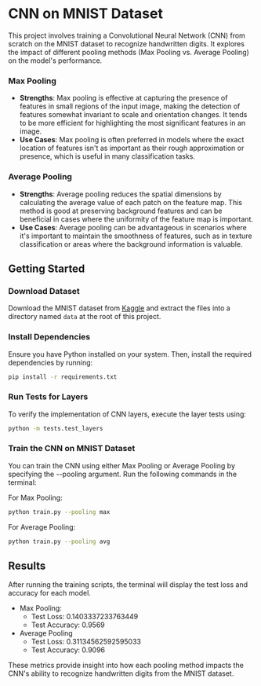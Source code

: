 # CNN on MNIST Dataset

This project involves training a Convolutional Neural Network (CNN) from scratch on the MNIST dataset to recognize handwritten digits. It explores the impact of different pooling methods (Max Pooling vs. Average Pooling) on the model's performance.

### Max Pooling
- **Strengths**: Max pooling is effective at capturing the presence of features in small regions of the input image, making the detection of features somewhat invariant to scale and orientation changes. It tends to be more efficient for highlighting the most significant features in an image.
- **Use Cases**: Max pooling is often preferred in models where the exact location of features isn't as important as their rough approximation or presence, which is useful in many classification tasks.
### Average Pooling
- **Strengths**: Average pooling reduces the spatial dimensions by calculating the average value of each patch on the feature map. This method is good at preserving background features and can be beneficial in cases where the uniformity of the feature map is important.
- **Use Cases**: Average pooling can be advantageous in scenarios where it's important to maintain the smoothness of features, such as in texture classification or areas where the background information is valuable.


## Getting Started

### Download Dataset

Download the MNIST dataset from [Kaggle](https://www.kaggle.com/datasets/hojjatk/mnist-dataset) and extract the files into a directory named `data` at the root of this project.

### Install Dependencies

Ensure you have Python installed on your system. Then, install the required dependencies by running:

```bash
pip install -r requirements.txt
```

### Run Tests for Layers
To verify the implementation of CNN layers, execute the layer tests using:

```bash
python -m tests.test_layers
```

### Train the CNN on MNIST Dataset
You can train the CNN using either Max Pooling or Average Pooling by specifying the --pooling argument. Run the following commands in the terminal:

For Max Pooling:

```bash
python train.py --pooling max
```
For Average Pooling:

```bash
python train.py --pooling avg
```

## Results
After running the training scripts, the terminal will display the test loss and accuracy for each model. 

- Max Pooling:
    - Test Loss: 0.1403337233763449
    - Test Accuracy: 0.9569
- Average Pooling
    - Test Loss: 0.31134562592595033
    - Test Accuracy: 0.9096

These metrics provide insight into how each pooling method impacts the CNN's ability to recognize handwritten digits from the MNIST dataset.


